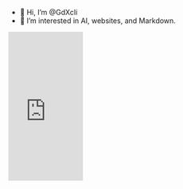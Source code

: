 - 👋 Hi, I’m @GdXcIi
- 👀 I’m interested in AI, websites, and Markdown.
<html>
  <body>
    <iframe id="widget_autocomplete_preview"  width="150" height="300" frameborder="0" src="https://meteofrance.com/widget/prevision/403280##2196F3BF" title="Prévisions Vieux-Boucau-les-Bains par Météo-France"> </iframe>
  </body>
</html>

<!---
GdXcIi/GdXcIi is a ✨ special ✨ repository because its `README.md` (this file) appears on your GitHub profile.
You can click the Preview link to take a look at your changes.
--->
